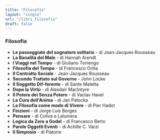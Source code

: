```yaml
---
title: "Filosofia"
layout: "single"
url: "/libri_filosofia"
draft: false
---
```


### Filosofia
- **Le passeggiate del sognatore solitario** - di Jean-Jacques Rousseau
- **La Banalità del Male** - di Hannah Arendt
- **I Viaggi nel Tempo** - di Giuliano Torrengo
- **Filosofia del Tempo** - di Francesco Orilia
- **Il Contratto Sociale** - Jean-Jacques Rousseau
- **Secondo Trattato sul Governo** - John Locke
- **Il Soggetto Dif-ferente** - di Sante Maletta
- **Dopo la Virtù** - di Alasdair MacIntyre
- **Il Potere dei Senza Potere** - di Vaclav Havel
- **La Cura dell'Anima** - di Jan Patocka
- **La Filosofia come modo di Vivere** - di Pier Hadot
- **Finzioni** - di Jorge Luis Borges
- **Pensare** - di Coliva e Lalumera
- **Logica da Zero a Godel** - di Francesco Berto
- **Parole Oggetti Eventi** - di Achille C. Varzi
- **Il Simposio** - di Platone
